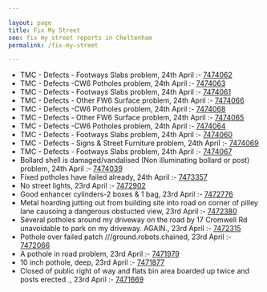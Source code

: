 ```yaml
---

layout: page
title: Fix My Street
seo: fix my street reports in Cheltenham
permalink: /fix-my-street

---
```


<!-- fix_marker starts -->

- TMC - Defects - Footways Slabs problem, 24th April :- [7474062](https://www.fixmystreet.com/report/7474062)
- TMC - Defects -CW6 Potholes  problem, 24th April :- [7474063](https://www.fixmystreet.com/report/7474063)
- TMC - Defects - Footways Slabs problem, 24th April :- [7474061](https://www.fixmystreet.com/report/7474061)
- TMC - Defects - Other FW6  Surface problem, 24th April :- [7474066](https://www.fixmystreet.com/report/7474066)
- TMC - Defects -CW6 Potholes  problem, 24th April :- [7474068](https://www.fixmystreet.com/report/7474068)
- TMC - Defects - Other FW6  Surface problem, 24th April :- [7474065](https://www.fixmystreet.com/report/7474065)
- TMC - Defects -CW6 Potholes  problem, 24th April :- [7474064](https://www.fixmystreet.com/report/7474064)
- TMC - Defects - Footways Slabs problem, 24th April :- [7474060](https://www.fixmystreet.com/report/7474060)
- TMC - Defects - Signs & Street Furniture problem, 24th April :- [7474069](https://www.fixmystreet.com/report/7474069)
- TMC - Defects - Footways Slabs problem, 24th April :- [7474067](https://www.fixmystreet.com/report/7474067)
- Bollard shell is damaged/vandalised (Non illuminating bollard or post) problem, 24th April :- [7474039](https://www.fixmystreet.com/report/7474039)
- Fixed potholes have failed already, 24th April :- [7473357](https://www.fixmystreet.com/report/7473357)
- No street lights, 23rd April :- [7472902](https://www.fixmystreet.com/report/7472902)
- Good enhancer cylinders-2 boxes & 1 bag, 23rd April :- [7472776](https://www.fixmystreet.com/report/7472776)
- Metal hoarding jutting out from building site into road on corner of pilley lane causoing a dangerous obstucted view, 23rd April :- [7472380](https://www.fixmystreet.com/report/7472380)
- Several potholes around my driveway on the road by 17 Cromwell Rd unavoidable to park on my driveway. AGAIN., 23rd April :- [7472315](https://www.fixmystreet.com/report/7472315)
- Pothole over failed patch ///ground.robots.chained, 23rd April :- [7472066](https://www.fixmystreet.com/report/7472066)
- A pothole in road problem, 23rd April :- [7471979](https://www.fixmystreet.com/report/7471979)
- 10 inch pothole, deep, 23rd April :- [7471877](https://www.fixmystreet.com/report/7471877)
- Closed of public right of way and flats bin area boarded up twice and posts erected ., 23rd April :- [7471669](https://www.fixmystreet.com/report/7471669)

<!-- fix_marker ends -->
